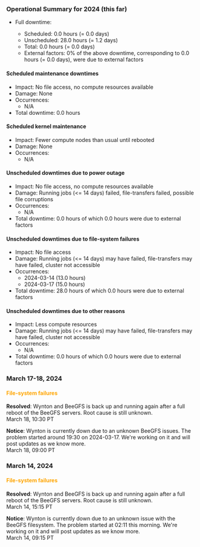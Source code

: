 ### Operational Summary for 2024 (this far)

* Full downtime:

  - Scheduled: 0.0 hours (= 0.0 days)
  - Unscheduled: 28.0 hours (= 1.2 days)
  - Total: 0.0 hours (= 0.0 days)
  - External factors: 0% of the above downtime, corresponding to 0.0
    hours (= 0.0 days), were due to external factors

#### Scheduled maintenance downtimes

* Impact: No file access, no compute resources available
* Damage: None
* Occurrences:
  - N/A
* Total downtime: 0.0 hours

#### Scheduled kernel maintenance

* Impact: Fewer compute nodes than usual until rebooted
* Damage: None
* Occurrences:
  - N/A

#### Unscheduled downtimes due to power outage

* Impact: No file access, no compute resources available
* Damage: Running jobs (<= 14 days) failed, file-transfers failed,
  possible file corruptions
* Occurrences:
  - N/A
* Total downtime: 0.0 hours of which 0.0 hours were due to external
  factors
  
#### Unscheduled downtimes due to file-system failures

* Impact: No file access
* Damage: Running jobs (<= 14 days) may have failed, file-transfers
  may have failed, cluster not accessible
* Occurrences:
  - 2024-03-14 (13.0 hours)
  - 2024-03-17 (15.0 hours)
* Total downtime: 28.0 hours of which 0.0 hours were due to external
  factors

#### Unscheduled downtimes due to other reasons

* Impact: Less compute resources
* Damage: Running jobs (<= 14 days) may have failed, file-transfers
  may have failed, cluster not accessible
* Occurrences:
  - N/A
* Total downtime: 0.0 hours of which 0.0 hours were due to external
  factors


### March 17-18, 2024

#### <span style="color: orange;">File-system failures</span>

**Resolved**: Wynton and BeeGFS is back up and running again after a
full reboot of the BeeGFS servers. Root cause is still unknown.
<br><span class="timestamp">March 18, 10:30 PT</span>

**Notice**: Wynton is currently down due to an unknown BeeGFS
issues. The problem started around 19:30 on 2024-03-17. We're working
on it and will post updates as we know more.
<br><span class="timestamp">March 18, 09:00 PT</span>

<!--
start: 2024-03-17T19:30:00
stop: 2024-03-18T10:30:00
length: 15.0 hours
severity: major-outage
affected: jobs, beegfs, compute, *
reason: beegfs
 -->


### March 14, 2024

#### <span style="color: orange;">File-system failures</span>

**Resolved**: Wynton and BeeGFS is back up and running again after a
full reboot of the BeeGFS servers. Root cause is still unknown.
<br><span class="timestamp">March 14, 15:15 PT</span>

**Notice**: Wynton is currently down due to an unknown issue with the
BeeGFS filesystem. The problem started at 02:11 this morning. We're
working on it and will post updates as we know more.
<br><span class="timestamp">March 14, 09:15 PT</span>

<!--
start: 2024-03-14T02:11:00
stop: 2024-03-14T15:15:00
length: 13.0 hours
severity: major-outage
affected: jobs, beegfs, compute, *
reason: beegfs
 -->

